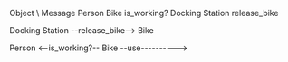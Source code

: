Object \\         Message
Person
Bike              is_working?
Docking Station   release_bike

Docking Station --release_bike--> Bike

Person <--is_working?--  Bike
        --use---------->
